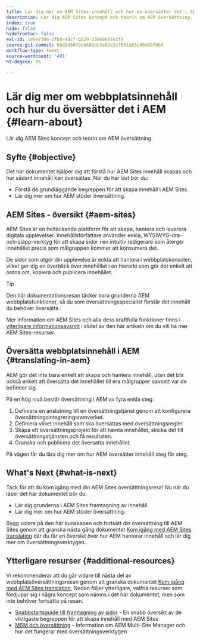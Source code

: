 ```yaml
---
title: Lär dig mer om AEM Sites-innehåll och hur du översätter det i AEM
description: Lär dig AEM Sites koncept och teorin om AEM översättning.
index: true
hide: false
hidefromtoc: false
exl-id: 1e5e739a-1fbd-49cf-b529-335696d7e2f4
source-git-commit: bbd845079cb688dc3e62e2cf6b1a63c49a92f6b4
workflow-type: tm+mt
source-wordcount: '491'
ht-degree: 0%

---
```


# Lär dig mer om webbplatsinnehåll och hur du översätter det i AEM {#learn-about}

Lär dig AEM Sites koncept och teorin om AEM översättning.

## Syfte {#objective}

Det här dokumentet hjälper dig att förstå hur AEM Sites innehåll skapas och hur sådant innehåll kan översättas. När du har läst bör du:

* Förstå de grundläggande begreppen för att skapa innehåll i AEM Sites.
* Lär dig mer om hur AEM stöder översättning.

## AEM Sites - översikt {#aem-sites}

AEM Sites är en heltäckande plattform för att skapa, hantera och leverera digitala upplevelser. Innehållsförfattare använder enkla, WYSIWYG-dra-och-släpp-verktyg för att skapa sidor i en intuitiv redigerare som återger innehållet precis som målgruppen kommer att konsumera det.

De sidor som utgör din upplevelse är enkla att hantera i webbplatskonsolen, vilket ger dig en överblick över innehållet i en hierarki som gör det enkelt att ordna om, kopiera och publicera innehållet.

>[!TIP]
>
>Den här dokumentationsresan täcker bara grunderna AEM webbplatsfunktioner, så du som översättningsspecialist förstår det innehåll du behöver översätta.
>
>Mer information om AEM Sites och alla dess kraftfulla funktioner finns i [ytterligare informationsavsnitt](#additional-information) i slutet av den här artikeln om du vill ha mer AEM Sites-resurser.

## Översätta webbplatsinnehåll i AEM {#translating-in-aem}

AEM gör det inte bara enkelt att skapa och hantera innehåll, utan det blir också enkelt att översätta det innehållet till era målgrupper oavsett var de befinner sig.

På en hög nivå består översättning i AEM av fyra enkla steg:

1. Definiera en anslutning till en översättningstjänst genom att konfigurera översättningsintegreringsramverket.
1. Definiera vilket innehåll som ska översättas med översättningsregler.
1. Skapa ett översättningsprojekt för att hämta innehållet, skicka det till översättningstjänsten och få resultaten.
1. Granska och publicera det översatta innehållet.


På vägen får du lära dig mer om hur AEM översätter innehåll steg för steg.

## What&#39;s Next {#what-is-next}

Tack för att du kom igång med din AEM Sites översättningsresa! Nu när du läser det här dokumentet bör du:

* Lär dig grunderna i AEM Sites framtagning av innehåll.
* Lär dig mer om hur AEM stöder översättning.

Bygg vidare på den här kunskapen och fortsätt din översättning till AEM Sites genom att granska nästa gång dokumentet [Kom igång med AEM Sites translation](getting-started.md) där du får en översikt över hur AEM hanterar innehåll och lär dig mer om översättningsverktygen.

## Ytterligare resurser {#additional-resources}

Vi rekommenderar att du går vidare till nästa del av webbplatsöversättningsresan genom att granska dokumentet [Kom igång med AEM Sites translation,](getting-started.md) Nedan följer ytterligare, valfria resurser som fördjupar sig i några koncept som nämns i det här dokumentet, men som inte behöver fortsätta på resan.

* [Snabbstartsguide till framtagning av sidor](/help/sites-cloud/authoring/quick-start.md) - En snabb översikt av de viktigaste begreppen för att skapa innehåll med AEM Sites
* [MSM och översättning](/help/sites-cloud/administering/msm-and-translation.md) - Information om AEM Multi-Site Manager och hur det fungerar med översättningsverktygen
